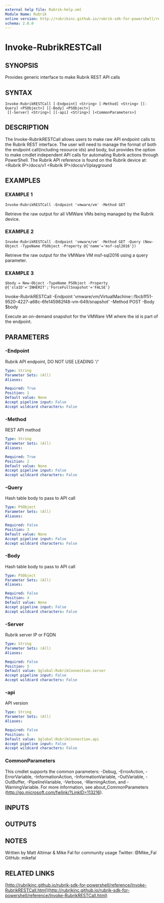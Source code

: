 ```yaml
---
external help file: Rubrik-help.xml
Module Name: Rubrik
online version: http://rubrikinc.github.io/rubrik-sdk-for-powershell/reference/Invoke-RubrikRESTCall.html
schema: 2.0.0
---
```


# Invoke-RubrikRESTCall

## SYNOPSIS
Provides generic interface to make Rubrik REST API calls

## SYNTAX

```
Invoke-RubrikRESTCall [-Endpoint] <String> [-Method] <String> [[-Query] <PSObject>] [[-Body] <PSObject>]
 [[-Server] <String>] [[-api] <String>] [<CommonParameters>]
```

## DESCRIPTION
The Invoke-RubrikRESTCall allows users to make raw API endpoint calls to the Rubrik REST interface.
The user
will need to manage the format of both the endpoint call(including resource ids) and body, but provides the
option to make cmdlet independent API calls for automating Rubrik actions through PowerShell.
The Rubrik API
reference is found on the Rubrik device at:
  \<Rubrik IP\>/docs/v1
  \<Rubrik IP\>/docs/v1/playground

## EXAMPLES

### EXAMPLE 1
```
Invoke-RubrikRESTCall -Endpoint 'vmware/vm' -Method GET
```

Retrieve the raw output for all VMWare VMs being managed by the Rubrik device.

### EXAMPLE 2
```
Invoke-RubrikRESTCall -Endpoint 'vmware/vm' -Method GET -Query (New-Object -TypeName PSObject -Property @{'name'='msf-sql2016'})
```

Retrieve the raw output for the VMWare VM msf-sql2016 using a query parameter.

### EXAMPLE 3
```
$body = New-Object -TypeName PSObject -Property @{'slaID'='INHERIT';'ForceFullSnapshot'='FALSE'}
```

Invoke-RubrikRESTCall -Endpoint 'vmware/vm/VirtualMachine:::fbcb1f51-9520-4227-a68c-6fe145982f48-vm-649/snapshot' -Method POST -Body $body

Execute an on-demand snapshot for the VMWare VM where the id is part of the endpoint.

## PARAMETERS

### -Endpoint
Rubrik API endpoint, DO NOT USE LEADING '/'

```yaml
Type: String
Parameter Sets: (All)
Aliases:

Required: True
Position: 1
Default value: None
Accept pipeline input: False
Accept wildcard characters: False
```

### -Method
REST API method

```yaml
Type: String
Parameter Sets: (All)
Aliases:

Required: True
Position: 2
Default value: None
Accept pipeline input: False
Accept wildcard characters: False
```

### -Query
Hash table body to pass to API call

```yaml
Type: PSObject
Parameter Sets: (All)
Aliases:

Required: False
Position: 3
Default value: None
Accept pipeline input: False
Accept wildcard characters: False
```

### -Body
Hash table body to pass to API call

```yaml
Type: PSObject
Parameter Sets: (All)
Aliases:

Required: False
Position: 4
Default value: None
Accept pipeline input: False
Accept wildcard characters: False
```

### -Server
Rubrik server IP or FQDN

```yaml
Type: String
Parameter Sets: (All)
Aliases:

Required: False
Position: 5
Default value: $global:RubrikConnection.server
Accept pipeline input: False
Accept wildcard characters: False
```

### -api
API version

```yaml
Type: String
Parameter Sets: (All)
Aliases:

Required: False
Position: 6
Default value: $global:RubrikConnection.api
Accept pipeline input: False
Accept wildcard characters: False
```

### CommonParameters
This cmdlet supports the common parameters: -Debug, -ErrorAction, -ErrorVariable, -InformationAction, -InformationVariable, -OutVariable, -OutBuffer, -PipelineVariable, -Verbose, -WarningAction, and -WarningVariable. For more information, see about_CommonParameters (http://go.microsoft.com/fwlink/?LinkID=113216).

## INPUTS

## OUTPUTS

## NOTES
Written by Matt Altimar & Mike Fal for community usage
Twitter: @Mike_Fal
GitHub: mikefal

## RELATED LINKS

[http://rubrikinc.github.io/rubrik-sdk-for-powershell/reference/Invoke-RubrikRESTCall.html](http://rubrikinc.github.io/rubrik-sdk-for-powershell/reference/Invoke-RubrikRESTCall.html)

